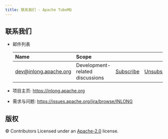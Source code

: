 ```yaml
---
title: 联系我们 - Apache TubeMQ
---
```


联系我们
-------

- 邮件列表

    | Name                                                                          | Scope                           |                                                                 |                                                                     |                                                                              |
    |:------------------------------------------------------------------------------|:--------------------------------|:----------------------------------------------------------------|:--------------------------------------------------------------------|:-----------------------------------------------------------------------------|
    | [dev@inlong.apache.org](mailto:dev@inlong.apache.org)     | Development-related discussions | [Subscribe](mailto:dev-subscribe@inlong.apache.org)   | [Unsubscribe](mailto:dev-unsubscribe@inlong.apache.org)   | [Archives](http://mail-archives.apache.org/mod_mbox/tubemq-dev/)   |

- 项目主页: https://inlong.apache.org
- 需求与问题: https://issues.apache.org/jira/browse/INLONG



版权
-------
© Contributors Licensed under an [Apache-2.0](LICENSE) license.


